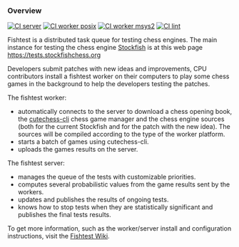 ### Overview
[![CI server](https://github.com/official-stockfish/fishtest/actions/workflows/server.yaml/badge.svg)](https://github.com/official-stockfish/fishtest/actions/workflows/server.yaml) [![CI worker posix](https://github.com/official-stockfish/fishtest/actions/workflows/worker_posix.yaml/badge.svg)](https://github.com/official-stockfish/fishtest/actions/workflows/worker_posix.yaml) [![CI worker msys2](https://github.com/official-stockfish/fishtest/actions/workflows/worker_msys2.yaml/badge.svg)](https://github.com/official-stockfish/fishtest/actions/workflows/worker_msys2.yaml) [![CI lint](https://github.com/official-stockfish/fishtest/actions/workflows/lint.yaml/badge.svg)](https://github.com/official-stockfish/fishtest/actions/workflows/lint.yaml)

Fishtest is a distributed task queue for testing chess engines. The main instance
for testing the chess engine [Stockfish](https://github.com/official-stockfish/Stockfish) is at this web page https://tests.stockfishchess.org

Developers submit patches with new ideas and improvements, CPU contributors install a fishtest worker on their computers to play some chess games in the background to help the developers testing the patches.

The fishtest worker:
- automatically connects to the server to download a chess opening book, the [cutechess-cli](https://github.com/cutechess/cutechess) chess game manager and the chess engine sources (both for the current Stockfish and for the patch with the new idea). The sources will be compiled according to the type of the worker platform.
- starts a batch of games using cutechess-cli.
- uploads the games results on the server.

The fishtest server:
- manages the queue of the tests with customizable priorities.
- computes several probabilistic values from the game results sent by the workers.
- updates and publishes the results of ongoing tests.
- knows how to stop tests when they are statistically significant and publishes the final tests results.

To get more information, such as the worker/server install and configuration instructions, visit the [Fishtest Wiki](https://github.com/official-stockfish/fishtest/wiki).
